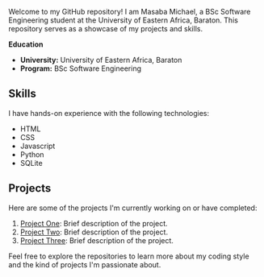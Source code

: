 Welcome to my GitHub repository! I am Masaba Michael, a BSc Software Engineering student at the University of Eastern Africa, Baraton. 
This repository serves as a showcase of my projects and skills.

 **Education**

- **University:** University of Eastern Africa, Baraton
- **Program:** BSc Software Engineering

## Skills
I have hands-on experience with the following technologies:

- HTML
- CSS
- Javascript
- Python
- SQLite

## Projects
Here are some of the projects I'm currently working on or have completed:

1. [Project One](link-to-repo): Brief description of the project.
2. [Project Two](link-to-repo): Brief description of the project.
3. [Project Three](link-to-repo): Brief description of the project.

Feel free to explore the repositories to learn more about my coding style and the kind of projects I'm passionate about.
